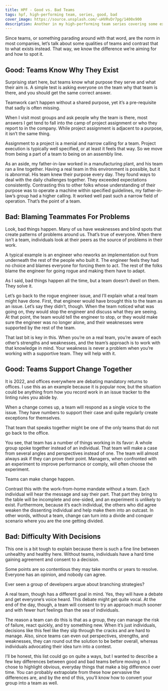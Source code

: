 ```yaml
---
title: HPF - Good vs. Bad Teams
tags: hpf, high-performing team, series, good, bad
cover_image: https://source.unsplash.com/-uHVRvDr7pg/1400x900
description: Another in my high-performing team series covering some examples of good and bad teams. See how your team stacks up.
---
```

Since teams, or something parading around with that word, are the norm in most companies, let’s talk about some qualities of teams and contrast that to what exists instead. That way, we know the difference we’re aiming for and how to spot it.

## Good: Teams Know Why They Exist

Surprising start here, but teams know what purpose they serve and what their aim is. A simple test is asking everyone on the team why that team is there, and you should get the same correct answer.

Teamwork can’t happen without a shared purpose, yet it’s a pre-requisite that sadly is often missing.

When I visit most groups and ask people why the team is there, most answers I get tend to fall into the camp of project assignment or who they report to in the company. While project assignment is adjacent to a purpose, it isn’t the same thing. 

Assignment to a project is a menial and narrow calling for a team. Project execution is typically well specified, or at least it feels that way. So we move from being a part of a team to being on an assembly line.

As an aside, my father-in-law worked in a manufacturing plant, and his team ran a line together. Having a real team in this environment is possible, but it is abnormal. His team knew their purpose every day. They found ways to deal with the daily challenges together. They exceeded expectations consistently. Contrasting this to other folks whose understanding of their purpose was to operate a machine within specified guidelines, my father-in-law’s group had a higher calling. It worked well past such a narrow field of operation. That’s the point of a team.

## Bad: Blaming Teammates For Problems

Look, bad things happen. Many of us have weaknesses and blind spots that create patterns of problems around us. That’s true of everyone. When there isn’t a team, individuals look at their peers as the source of problems in their work.

A typical example is an engineer who reworks an implementation out from underneath the rest of the people who built it. The engineer feels they had no choice and blames everyone for forcing them to act. The rest of the folks blame the engineer for going rogue and making them have to adapt.

As I said, bad things happen all the time, but a team doesn’t dwell on them. They solve it.

Let’s go back to the rogue engineer issue, and I’ll explain what a real team might have done. First, that engineer would have brought this to the team as an issue. Let’s say they didn’t, though. When the team noticed what was going on, they would stop the engineer and discuss what they are seeing. At that point, the team would tell the engineer to stop, or they would make sure the engineer was no longer alone, and their weaknesses were supported by the rest of the team.

That last bit is key in this. When you’re on a real team, you’re aware of each other’s strengths and weaknesses, and the team’s approach is to work with that knowledge in mind. Your weakness is never a problem when you’re working with a supportive team. They will help with it.

## Good: Teams Support Change Together

It is 2022, and offices everywhere are debating mandatory returns to offices. I use this as an example because it is popular now, but the situation could be anything from how you record work in an issue tracker to the linting rules you abide by.

When a change comes up, a team will respond as a single voice to the issue. They have numbers to support their case and quite regularly create exceptions for themselves.

That team that speaks together might be one of the only teams that do not go back to the office.

You see, that team has a number of things working in its favor:
A whole group spoke together instead of an individual.
That team will make a case from several angles and perspectives instead of one.
The team will almost always ask if they can prove their point.
Managers, when confronted with an experiment to improve performance or comply, will often choose the experiment. 

Teams can make change happen. 

Contrast this with the work-from-home mandate without a team. Each individual will hear the message and say their part. That part they bring to the table will be incomplete and one-sided, and an experiment is unlikely to exist. Furthermore, because it’s each individual, the others who did agree weaken the dissenting individual and help make them into an outcast. In other words, without a team, change can turn into a divide and conquer scenario where you are the one getting divided.

## Bad: Difficulty With Decisions

This one is a bit tough to explain because there is such a fine line between unhealthy and healthy here. Without teams, individuals have a hard time gaining agreement and consent to a decision.

Some points are so contentious they may take months or years to resolve. Everyone has an opinion, and nobody can agree.

Ever seen a group of developers argue about branching strategies?

A real team, though has a different goal in mind. Yes, they will have a debate and get everyone’s voice heard. This debate might get quite vocal. At the end of the day, though, a team will consent to try an approach much sooner and with fewer hurt feelings than the sea of individuals.

The reason a team can do this is that as a group, they can manage the risk of failure, react quickly, and try something new. When it’s just individuals, decisions like this feel like they slip through the cracks and are hard to manage. Also, since teams can even out perspectives, strengths, and weaknesses, they can round out the solution to be better overall, whereas individuals advocating their idea turn into a contest.


I’ll be honest, this list could go on quite a ways, but I wanted to describe a few key differences between good and bad teams before moving on. I chose to highlight obvious, everyday things that make a big difference over time. You can probably extrapolate from these how pervasive the differences are, and by the end of this, you’ll know how to convert your group into a team as well.